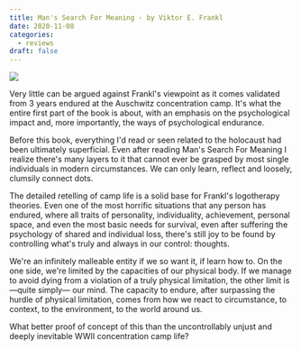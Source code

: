 ```yaml
---
title: Man's Search For Meaning - by Viktor E. Frankl
date: 2020-11-08
categories:
  - reviews
draft: false
---
```


![](https://i.gr-assets.com/images/S/compressed.photo.goodreads.com/books/1535419394l/4069._SY475_.jpg)

Very little can be argued against Frankl's viewpoint as it comes validated from 3 years endured at the Auschwitz concentration camp.
It's what the entire first part of the book is about, with an emphasis on the psychological impact and, more importantly, the ways of psychological endurance.

Before this book, everything I'd read or seen related to the holocaust had been ultimately superficial.
Even after reading Man's Search For Meaning I realize there's many layers to it that cannot ever be grasped by most single individuals in modern circumstances.
We can only learn, reflect and loosely, clumsily connect dots.

The detailed retelling of camp life is a solid base for Frankl's logotherapy theories.
Even one of the most horrific situations that any person has endured, where all traits of personality, individuality, achievement, personal space, and even the most basic needs for survival, even after suffering the psychology of shared and individual loss, there's still joy to be found by controlling what's truly and always in our control: thoughts.

We're an infinitely malleable entity if we so want it, if learn how to.
On the one side, we're limited by the capacities of our physical body.
If we manage to avoid dying from a violation of a truly physical limitation, the other limit is —quite simply— our mind.
The capacity to endure, after surpassing the hurdle of physical limitation, comes from how we react to circumstance, to context, to the environment, to the world around us.

What better proof of concept of this than the uncontrollably unjust and deeply inevitable WWII concentration camp life?
